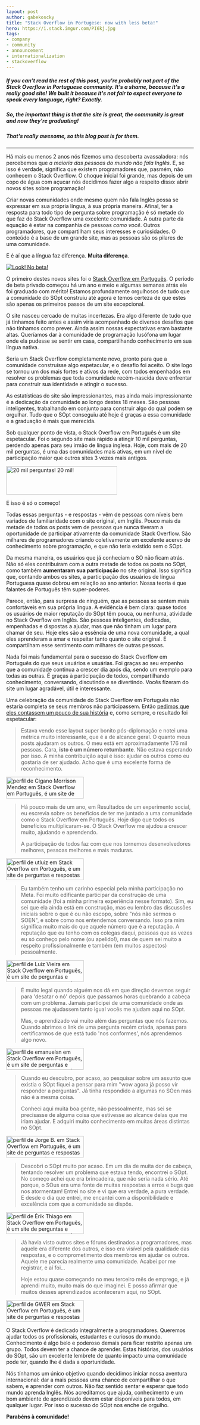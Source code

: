 ```yaml
---
layout: post
author: gabekoscky
title: "Stack Overflow in Portugese: now with less beta!"
hero: https://i.stack.imgur.com/PI6kj.jpg
tags:
- company
- community
- announcement
- internationalization
- stackoverflow
---
```


<h5>If you can’t read the rest of this post, you're probably not part of the Stack Overflow in Portuguese community. It's a shame, because it's a really good site! We built it because it's not fair to expect everyone to speak every language, right? Exactly.</h5>
<h5>So, the important thing is that the site is great, the community is great and now they're graduating!</h5>
<h5>That's really awesome, so this blog post is for them.</h5>

<hr />

Há mais ou menos 2 anos nós fizemos uma descoberta avassaladora: nós percebemos que <em>a maioria das pessoas do mundo não fala Inglês</em>. E, se isso é verdade, significa que existem programadores que, pasmém, não conhecem o Stack Overflow. O choque inicial foi grande, mas depois de um copo de água com açucar nós decidimos fazer algo a respeito disso: abrir novos sites sobre programação!

Criar novas comunidades onde mesmo quem não fala Inglês possa se expressar em sua própria língua, à sua própria maneira. Afinal, ter a resposta para todo tipo de pergunta sobre programação é só metade do que faz do Stack Overflow uma excelente comunidade. A outra parte da equação é estar na companhia de pessoas <em>como você</em>. Outros programadores, que compartilham seus interesses e curiosidades. O conteúdo é a base de um grande site, mas as pessoas são os pilares de uma comunidade.

E é aí que a língua faz diferença. <strong>Muita diferença</strong>.

<a href="https://i.stack.imgur.com/6cO2E.png"><img class=" size-full wp-image-15896 aligncenter" src="https://i.stack.imgur.com/6cO2E.png" alt="Look! No beta!"/></a>

O primeiro destes novos sites foi o <a href="http://pt.stackoverflow.com" target="_blank">Stack Overflow em Português</a>. O período de beta privado começou há um ano e meio e algumas semanas atrás ele foi graduado com mérito! Estamos profundamente orgulhosos de tudo que a comunidade do SOpt construiu até agora e temos certeza de que estes são apenas os primeiros passos de um site excepcional.

O site nasceu cercado de muitas incertezas. Era algo diferente de tudo que já tinhamos feito antes e assim viria acompanhado de diversos desafios que não tínhamos como prever. Ainda assim nossas expectativas eram bastante altas. Queríamos dar à comunidade de programação lusófona um lugar onde ela pudesse se sentir em casa, compartilhando conhecimento em sua língua nativa.

Seria um Stack Overflow completamente novo, pronto para que a comunidade construísse algo espetacular, e o desafio foi aceito. O site logo se tornou um dos mais fortes e ativos da rede, com todos empenhados em resolver os problemas que toda comunidade recém-nascida deve enfrentar para construir sua identidade e atingir o sucesso.

As estatísticas do site são impressionantes, mas ainda mais impressionante é a dedicação da comunidade ao longo destes 18 meses. São pessoas inteligentes, trabalhando em conjunto para construir algo do qual podem se orgulhar. Tudo que o SOpt conseguiu até hoje é graças a essa comunidade e a graduação é mais que merecida.

Sob qualquer ponto de vista, o Stack Overflow em Português é um site espetacular. Foi o segundo site mais rápido a atingir 10 mil perguntas, perdendo apenas para seu irmão de língua inglesa. Hoje, com mais de 20 mil perguntas, é uma das comunidades mais ativas, em um nível de participação maior que outros sites 3 vezes mais antigos.

<a href="https://i.stack.imgur.com/F8YJH.png"><img class="size-full wp-image-15893" src="https://i.stack.imgur.com/F8YJH.png" alt="20 mil perguntas! 20 mil!" width="298" height="76" /></a>
<p><caption>E isso é só o começo!</caption></p>

Todas essas perguntas - e respostas - vêm de pessoas com níveis bem variados de familiaridade com o site original, em Inglês. Pouco mais da metade de todos os posts vem de pessoas que nunca tiveram a oportunidade de participar ativamente da comunidade Stack Overflow. São milhares de programadores criando coletivamente um excelente acervo de conhecimento sobre programação, e que não teria existido sem o SOpt.

Da mesma maneira, os usuários que já conheciam o SO não ficam atrás. Não só eles contribuiram com a outra metade de todos os posts no SOpt, como também <strong>aumentaram sua participação</strong> no site original. Isso significa que, contando ambos os sites, a participação dos usuários de língua Portuguesa quase dobrou em relação ao ano anterior. Nossa teoria é que falantes de Português têm super-poderes.

Parece, então, para surpresa de ninguém, que as pessoas se sentem mais confortáveis em sua própria língua. A evidência é bem clara: quase todos os usuários de maior reputação do SOpt têm pouca, ou nenhuma, atividade no Stack Overflow em Inglês. São pessoas inteligentes, dedicadas, empenhadas e dispostas a ajudar, mas que não tinham um lugar para chamar de seu. Hoje eles são a essência de uma nova comunidade, a qual eles aprenderam a amar e respeitar tanto quanto o site original. E compartilham esse sentimento com milhares de outras pessoas.

Nada foi mais fundamental para o sucesso do Stack Overflow em Português do que seus usuários e usuárias. Foi graças ao seu empenho que a comunidade continua a crescer dia após dia, sendo um exemplo para todas as outras. É graças à participação de todos, compartilhando conhecimento, conversando, discutindo e se divertindo. Vocês fizeram do site um lugar agradável, útil e interessante.

Uma celebração da comunidade do Stack Overflow em Português não estaria completa se seus membros não participassem. Então <a href="http://meta.pt.stackoverflow.com/q/3757" target="_blank">pedimos que eles contassem um pouco de sua história</a> e, como sempre, o resultado foi espetacular:
<blockquote>Estava vendo esse layout super bonito pós-diplomação e notei uma métrica muito interessante, que é a de alcance geral. O quanto meus posts ajudaram os outros. O meu está em aproximadamente 176 mil pessoas. Cara, <strong>isto é um número retumbante</strong>. Não estava esperando por isso. A minha contribuição aqui é isso: ajudar os outros como eu gostaria de ser ajudado. Acho que é uma excelente forma de reconhecimento.</blockquote>
<a href="http://pt.stackoverflow.com/users/2999/cigano-morrison-mendez"><img title="perfil de Cigano Morrison Mendez em Stack Overflow em Português, é um site de perguntas e respostas para programadores profissionais e entusiastas" src="http://pt.stackoverflow.com/users/flair/2999.png" alt="perfil de Cigano Morrison Mendez em Stack Overflow em Português, é um site de perguntas e respostas para programadores profissionais e entusiastas" width="208" height="58" /></a>
<blockquote>Há pouco mais de um ano, em Resultados de um experimento social, eu escrevia sobre os benefícios de ter me juntado a uma comunidade como o Stack Overflow em Português. Hoje digo que todos os benefícios multiplicaram-se. O Stack Overflow me ajudou a crescer muito, ajudando e aprendendo.

A participação de todos faz com que nos tornemos desenvolvedores melhores, pessoas melhores e mais maduras.</blockquote>
<a href="http://pt.stackoverflow.com/users/227/utluiz"><img title="perfil de utluiz em Stack Overflow em Português, é um site de perguntas e respostas para programadores profissionais e entusiastas" src="http://pt.stackoverflow.com/users/flair/227.png" alt="perfil de utluiz em Stack Overflow em Português, é um site de perguntas e respostas para programadores profissionais e entusiastas" width="208" height="58" /></a>
<blockquote>Eu também tenho um carinho especial pela minha participação no Meta. Foi muito edificante participar da construção de uma comunidade (foi a minha primeira experiência nesse formato). Sim, eu sei que ela ainda está em construção, mas eu lembro das discussões iniciais sobre o que é ou não escopo, sobre "nós não sermos o SOEN", e sobre como nos entendemos conversando. Isso pra mim significa muito mais do que aquele número que é a reputação. A reputação que eu tenho com os colegas daqui, pessoas que as vezes eu só conheço pelo nome (ou apelido!), mas de quem sei muito a respeito profissionalmente e também (em muitos aspectos) pessoalmente.</blockquote>
<a href="http://pt.stackoverflow.com/users/73/luiz-vieira"><img title="perfil de Luiz Vieira em Stack Overflow em Português, é um site de perguntas e respostas para programadores profissionais e entusiastas" src="http://pt.stackoverflow.com/users/flair/73.png" alt="perfil de Luiz Vieira em Stack Overflow em Português, é um site de perguntas e respostas para programadores profissionais e entusiastas" width="208" height="58" /></a>
<blockquote>É muito legal quando alguém nos dá em que direção devemos seguir para 'desatar o nó' depois que passamos horas quebrando a cabeça com um problema. Jamais participei de uma comunidade onde as pessoas me ajudassem tanto igual vocês me ajudam aqui no SOpt.

Mas, o aprendizado vai muito além das perguntas que nós fazemos. Quando abrimos o link de uma pergunta recém criada, apenas para certificarmos de que está tudo 'nos conformes', nós aprendemos algo novo.</blockquote>
<a href="http://pt.stackoverflow.com/users/9067/emanuelsn"><img title="perfil de emanuelsn em Stack Overflow em Português, é um site de perguntas e respostas para programadores profissionais e entusiastas" src="http://pt.stackoverflow.com/users/flair/9067.png" alt="perfil de emanuelsn em Stack Overflow em Português, é um site de perguntas e respostas para programadores profissionais e entusiastas" width="208" height="58" /></a>
<blockquote>Quando eu descubro, por acaso, ao pesquisar sobre um assunto que existia o SOpt fiquei a pensar para mim "wow agora já posso vir responder a perguntas". Já tinha respondido a algumas no SOen mas não é a mesma coisa.

Conheci aqui muita boa gente, não pessoalmente, mas sei se precisasse de alguma coisa que estivesse ao alcance delas que me iriam ajudar. E adquiri muito conhecimento em muitas áreas distintas no SOpt.</blockquote>
<a href="http://pt.stackoverflow.com/users/7210/jorge-b"><img title="perfil de Jorge B. em Stack Overflow em Português, é um site de perguntas e respostas para programadores profissionais e entusiastas" src="http://pt.stackoverflow.com/users/flair/7210.png" alt="perfil de Jorge B. em Stack Overflow em Português, é um site de perguntas e respostas para programadores profissionais e entusiastas" width="208" height="58" /></a>
<blockquote>Descobri o SOpt muito por acaso. Em um dia de muita dor de cabeça, tentando resolver um problema que estava tendo, encontrei o SOpt. No começo achei que era brincadeira, que não seria nada sério. Até porque, o SOus era uma fonte de muitas respostas a erros e bugs que nos atormentam! Entrei no site e vi que era verdade, a pura verdade. E desde o dia que entrei, me encantei com a disponibilidade e excelência com que a comunidade se dispôs.</blockquote>
<a href="http://pt.stackoverflow.com/users/8159/%c3%89rik-thiago"><img title="perfil de Érik Thiago em Stack Overflow em Português, é um site de perguntas e respostas para programadores profissionais e entusiastas" src="http://pt.stackoverflow.com/users/flair/8159.png" alt="perfil de Érik Thiago em Stack Overflow em Português, é um site de perguntas e respostas para programadores profissionais e entusiastas" width="208" height="58" /></a>
<blockquote>Já havia visto outros sites e fóruns destinados a programadores, mas aquele era diferente dos outros, e isso era visível pela qualidade das respostas, e o comprometimento dos membros em ajudar os outros. Aquele me parecia realmente uma comunidade. Acabei por me registrar, e aí foi...

Hoje estou quase começando no meu terceiro mês de emprego, e já aprendi muito, muito mais do que imaginei. E posso afirmar que muitos desses aprendizados aconteceram aqui, no SOpt.</blockquote>
<a href="http://pt.stackoverflow.com/users/22780/gwer"><img title="perfil de GWER em Stack Overflow em Português, é um site de perguntas e respostas para programadores profissionais e entusiastas" src="http://pt.stackoverflow.com/users/flair/22780.png" alt="perfil de GWER em Stack Overflow em Português, é um site de perguntas e respostas para programadores profissionais e entusiastas" width="208" height="58" /></a>

O Stack Overflow é dedicado integralmente a programadores. Queremos ajudar todos os profissionais, estudantes e curiosos do mundo. Conhecimento é algo belo e poderoso demais para ficar restrito apenas um grupo. Todos devem ter a chance de aprender. Estas histórias, dos usuários do SOpt, são um excelente lembrete de quanto impacto uma comunidade pode ter, quando lhe é dada a oportunidade.

Nós tínhamos um único objetivo quando decidimos iniciar nossa aventura internacional: dar a mais pessoas uma chance de compartilhar o que sabem, e aprender com outros. Não faz sentido sentar e esperar que todo mundo aprenda Inglês. Nós acreditamos que ajuda, conhecimento e um bom ambiente de aprendizado devem estar disponíveis para todos, em qualquer lugar. Por isso o sucesso do SOpt nos enche de orgulho.

<strong>Parabéns à comunidade!</strong>